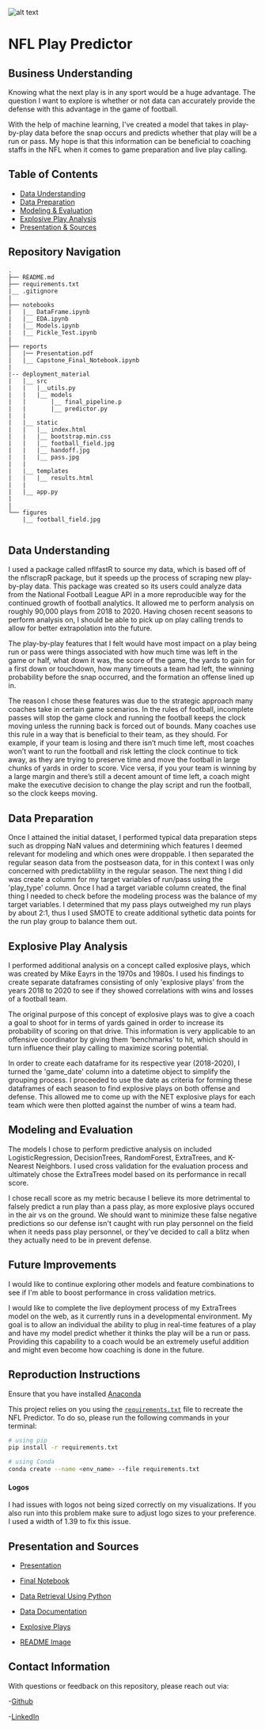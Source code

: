 ![alt text](/figures/football_field.jpg)

# NFL Play Predictor

## Business Understanding
Knowing what the next play is in any sport would be a huge advantage. The question I want to explore is whether or not data can accurately provide the defense with this advantage in the game of football.

With the help of machine learning, I've created a model that takes in play-by-play data before the snap occurs and predicts whether that play will be a run or pass. My hope is that this information can be beneficial to coaching staffs in the NFL when it comes to game preparation and live play calling.

## Table of Contents

<!--ts-->
 * [Data Understanding](https://github.com/JJHick95/NFL-Play-Predictor#Data-Understanding)
 * [Data Preparation](https://github.com/JJHick95/NFL-Play-Predictor#Data-Preparation)
 * [Modeling & Evaluation](https://github.com/JJHick95/NFL-Play-Predictor#Modeling-and-Evaluation)
 * [Explosive Play Analysis](https://github.com/JJHick95/NFL-Play-Predictor#Explosive-Play-Analysis)
 * [Presentation & Sources](https://github.com/JJHick95/NFL-Play-Predictor#Presentation-and-Sources)
<!--te-->

## Repository Navigation

```
.
├── README.md
├── requirements.txt
|__ .gitignore
|
├── notebooks
|   |__ DataFrame.ipynb
|   |__ EDA.ipynb
|   |__ Models.ipynb
|   |__ Pickle_Test.ipynb
|
├── reports
│   |── Presentation.pdf
|   |__ Capstone_Final_Notebook.ipynb
|
|-- deployment_material
|   |__ src
|   |   |__utils.py
|   |   |__ models
|   |       |__ final_pipeline.p
|   |       |__ predictor.py
|   |
|   |__ static
|   |   |__ index.html
|   |   |__ bootstrap.min.css
|   |   |__ football_field.jpg
|   |   |__ handoff.jpg
|   |   |__ pass.jpg
|   |
|   |__ templates
|   |   |__ results.html
|   |
|   |__ app.py
|
|
└── figures
    |__ football_field.jpg
    
```

## Data Understanding
I used a package called nflfastR to source my data, which is based off of the nflscrapR package, but it speeds up the process of scraping new play-by-play data. This package was created so its users could analyze data from the National Football League API in a more reproducible way for the continued growth of football analytics. It allowed me to perform analysis on roughly 90,000 plays from 2018 to 2020. Having chosen recent seasons to perform analysis on, I should be able to pick up on play calling trends to allow for better extrapolation into the future.

The play-by-play features that I felt would have most impact on a play being run or pass were things associated with how much time was left in the game or half, what down it was, the score of the game, the yards to gain for a first down or touchdown, how many timeouts a team had left, the winning probability before the snap occurred, and the formation an offense lined up in.

The reason I chose these features was due to the strategic approach many coaches take in certain game scenarios. In the rules of football, incomplete passes will stop the game clock and running the football keeps the clock moving unless the running back is forced out of bounds. Many coaches use this rule in a way that is beneficial to their team, as they should. For example, if your team is losing and there isn’t much time left, most coaches won’t want to run the football and risk letting the clock continue to tick away, as they are trying to preserve time and move the football in large chunks of yards in order to score. Vice versa, if you your team is winning by a large margin and there’s still a decent amount of time left, a coach might make the executive decision to change the play script and run the football, so the clock keeps moving.

## Data Preparation
Once I attained the initial dataset, I performed typical data preparation steps such as dropping NaN values and determining which features I deemed relevant for modeling and which ones were droppable. I then separated the regular season data from the postseason data, for in this context I was only concerned with predictablility in the regular season. The next thing I did was create a column for my target variables of run/pass using the 'play_type' column. Once I had a target variable column created, the final thing I needed to check before the modeling process was the balance of my target variables. I determined that my pass plays outweighed my run plays by about 2:1, thus I used SMOTE to create additional sythetic data points for the run play group to balance them out.

## Explosive Play Analysis
I performed additional analysis on a concept called explosive plays, which was created by Mike Eayrs in the 1970s and 1980s. I used his findings to create separate dataframes consisting of only 'explosive plays' from the years 2018 to 2020 to see if they showed correlations with wins and losses of a football team.

The original purpose of this concept of explosive plays was to give a coach a goal to shoot for in terms of yards gained in order to increase its probability of scoring on that drive. This information is very applicable to an offensive coordinator by giving them 'benchmarks' to hit, which should in turn influence their play calling to maximize scoring potential.

In order to create each dataframe for its respective year (2018-2020), I turned the 'game_date' column into a datetime object to simplify the grouping process. I proceeded to use the date as criteria for forming these dataframes of each season to find explosive plays on both offense and defense. This allowed me to come up with the NET explosive plays for each team which were then plotted against the number of wins a team had.

## Modeling and Evaluation
The models I chose to perform predictive analysis on included LogisticRegression, DecisionTrees, RandomForest, ExtraTrees, and K-Nearest Neighbors. I used cross validation for the evaluation process and ultimately chose the ExtraTrees model based on its performance in recall score.

I chose recall score as my metric because I believe its more detrimental to falsely predict a run play than a pass play, as more explosive plays occured in the air vs on the ground. We should want to minimize these false negative predictions so our defense isn't caught with run play personnel on the field when it needs pass play personnel, or they've decided to call a blitz when they actually need to be in prevent defense.

## Future Improvements
I would like to continue exploring other models and feature combinations to see if I'm able to boost performance in cross validation metrics.

I would like to complete the live deployment process of my ExtraTrees model on the web, as it currently runs in a developmental environment. My goal is to allow an individual the ability to plug in real-time features of a play and have my model predict whether it thinks the play will be a run or pass. Providing this capability to a coach would be an extremely useful addition and might even become how coaching is done in the future.

## Reproduction Instructions
Ensure that you have installed [Anaconda](https://docs.anaconda.com/anaconda/install/)

This project relies on you using the [`requirements.txt`](requirements.txt) file to recreate the NFL Predictor. To do so, please run the following commands in your terminal:
```bash
# using pip
pip install -r requirements.txt

# using Conda
conda create --name <env_name> --file requirements.txt
```
#### Logos
I had issues with logos not being sized correctly on my visualizations. If you also run into this problem make sure to adjust logo sizes to your preference. I used a width of 1.39 to fix this issue.

## Presentation and Sources
 * [Presentation](/reports/Presentation.pdf)
 * [Final Notebook](/reports/Capstone_Final_Notebook.pdf)
 
 * [Data Retrieval Using Python](https://gist.github.com/Deryck97/dff8d33e9f841568201a2a0d5519ac5e)
 * [Data Documentation](https://www.rdocumentation.org/packages/nflscrapR/versions/1.8.1/topics/scrape_json_play_by_play)
 * [Explosive Plays](https://thepowersweep.com/blog/how-explosive-plays-affect-the-packers-aaron-rodgers)
 
 * [README Image](https://www.google.com/url?sa=i&url=https%3A%2F%2Ftimclayton.photoshelter.com%2Fimage%2FI0000._zO6_SzdaA&psig=AOvVaw03X-RmgL2oQkZI6t_zc1-I&ust=1606322270096000&source=images&cd=vfe&ved=0CAIQjRxqFwoTCJDrs_jOm-0CFQAAAAAdAAAAABAO)
 
## Contact Information
With questions or feedback on this repository, please reach out via:

-[Github](https://github.com/JJHick95/NFL-Play-Predictor/)

-[LinkedIn](https://www.linkedin.com/in/jon-hickey/)
